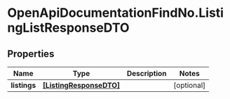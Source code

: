 # OpenApiDocumentationFindNo.ListingListResponseDTO

## Properties

Name | Type | Description | Notes
------------ | ------------- | ------------- | -------------
**listings** | [**[ListingResponseDTO]**](ListingResponseDTO.md) |  | [optional] 


